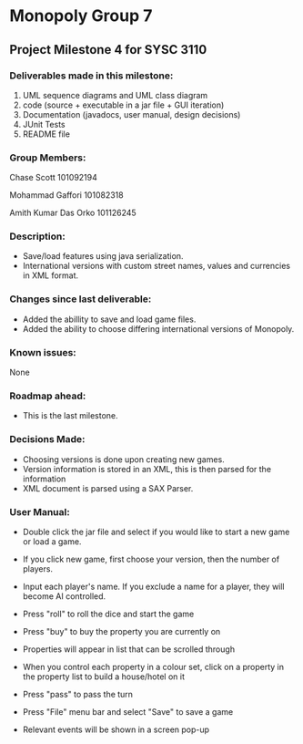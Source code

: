 # Monopoly Group 7

## Project Milestone 4 for SYSC 3110

### Deliverables made in this milestone:

1. UML sequence diagrams and UML class diagram
2. code (source + executable in  a jar file + GUI iteration)
3. Documentation (javadocs, user manual, design decisions)
4. JUnit Tests
5. README file

### Group Members:

Chase Scott 101092194

Mohammad Gaffori 101082318

Amith Kumar Das Orko 101126245

### Description:

- Save/load features using java serialization. 
- International versions with custom street names, values and currencies in XML format. 

### Changes since last deliverable:

- Added the abillity to save and load game files.
- Added the ability to choose differing international versions of Monopoly.

### Known issues:

None

### Roadmap ahead:

- This is the last milestone.

### Decisions Made:

- Choosing versions is done upon creating new games.
- Version information is stored in an XML, this is then parsed for the information
- XML document is parsed using a SAX Parser.

### User Manual:

- Double click the jar file and select if you would like to start a new game or load a game.

- If you click new game, first choose your version, then the number of players. 

- Input each player's name. If you exclude a name for a player, they will become AI controlled.

- Press "roll" to roll the dice and start the game

- Press "buy" to buy the property you are currently on

- Properties will appear in list that can be scrolled through

- When you control each property in a colour set, click on a property in the property list to build a house/hotel on it

- Press "pass" to pass the turn

- Press "File" menu bar and select "Save" to save a game

- Relevant events will be shown in a screen pop-up


